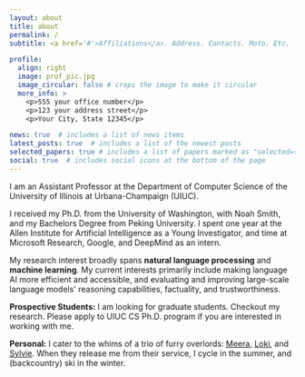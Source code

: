 ```yaml
---
layout: about
title: about
permalink: /
subtitle: <a href='#'>Affiliations</a>. Address. Contacts. Moto. Etc.

profile:
  align: right
  image: prof_pic.jpg
  image_circular: false # crops the image to make it circular
  more_info: >
    <p>555 your office number</p>
    <p>123 your address street</p>
    <p>Your City, State 12345</p>

news: true  # includes a list of news items
latest_posts: true  # includes a list of the newest posts
selected_papers: true # includes a list of papers marked as "selected={true}"
social: true  # includes social icons at the bottom of the page
---
```



I am an Assistant Professor at the <a href="https://cs.illinois.edu/" style="text-decoration:none">Department of Computer Science</a> of the <a href="https://illinois.edu/" style="text-decoration:none">University of Illinois at Urbana-Champaign (UIUC)</a>.

I received my Ph.D. from the 
<a href="https://www.washington.edu/" style="text-decoration:none">University of Washington</a>,
with
<a href="https://nasmith.github.io/" style="text-decoration:none">Noah Smith</a>,
and my Bachelors Degree from 
<a href="https://english.pku.edu.cn/" style="text-decoration:none">Peking University</a>.
I spent one year at the <a href="https://allenai.org/" style="text-decoration:none">Allen Institute for Artificial Intelligence</a> as a Young Investigator, and time at Microsoft Research, Google, and DeepMind as an intern.

My research interest broadly spans **natural language processing** and **machine learning**.
My current interests primarily include making language AI more efficient and accessible, and evaluating and improving large-scale language models' reasoning capabilities, factuality, and trustworthiness.


**Prospective Students:** I am looking for graduate students. 
Checkout <a href="https://haopeng-nlp.github.io/publications/" style="text-decoration:none">my research</a>.
Please apply to 
<a href="https://grad.illinois.edu/admissions/apply" style="text-decoration:none">UIUC CS Ph.D. program</a>
if you are interested in working with me.

**Personal:**
I cater to the whims of a trio of furry overlords: [Meera](assets/img/pets/meera.jpg), [Loki](assets/img/pets/loki.jpg), and [Sylvie](assets/img/pets/sylvie.jpg).
When they release me from their service, I cycle in the summer, and (backcountry) ski in the winter. 
